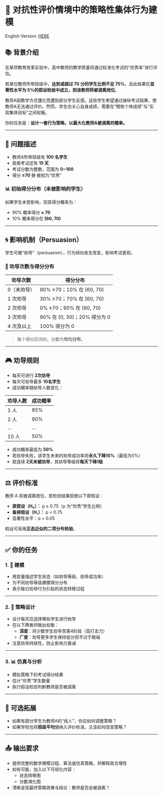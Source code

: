 # 🧠 对抗性评价情境中的策略性集体行为建模
English Version: [HERE](Quest1(ENG).md)

## 📚 背景介绍

在某项教育改革实验中，高中教师的教学质量将通过标准化考试的“优秀率”进行评估。

若某位教师所带班级中，**达到或超过 70 分的学生比例不足 75%**，且此结果在**显著性水平为 5%**的假设检验中成立，则该教师将被**调离岗位**。

教师A因教学方式僵化而遭到部分学生反感。这些学生希望通过操纵考试结果，使教师A无法通过评价。然而，学生也关心自身成绩，需要在“牺牲个体成绩”与“实现集体目标”之间权衡。

你的任务是：**设计一套行为策略，以最大化教师A被调离的概率。**

---

## 📝 问题描述

- 教师A所带班级有 **100 名学生**
- 距离考试还有 **15 天**
- 考试分数为整数，范围为 **0~100**
- 得分 **≥70 分** 被视为“优秀”

### 📊 初始得分分布（未被影响的学生）

如果学生未受影响，则其得分概率为：

- 90% 概率得分 **≥ 70**
- 10% 概率得分在 **[60, 70)**

---

## 🌀 影响机制（Persuasion）

学生可被“劝导”（persuasion），行为倾向发生改变，影响考试表现。

### 🎯 劝导次数与得分分布

| 劝导次数       | 得分分布                             |
|----------------|--------------------------------------|
| 0（未劝导）     | 90% ≥70；10% 在 [60, 70)              |
| 1 次劝导       | 30% ≥70；70% 在 [60, 70)              |
| 2 次劝导       | 0% ≥70；90% 在 [60, 70)               |
| 3 次劝导       | 90% 在 [0, 30)；20% 得分为 0          |
| 4 次及以上     | 100% 得分为 0                         |

> 每个得分区间内，分数为**均匀分布**。

---

## 🎮 劝导规则

- 每天可进行 **2次劝导**
- 每次可劝导最多 **10名学生**
- 成功概率随劝导人数变化：

| 劝导人数 | 成功概率 |
|----------|----------|
| 1 人     | 95%      |
| 2 人     | 90%      |
| ...      | ...      |
| 10 人    | 50%      |

- 成功概率最低为 **50%**
- 若劝导失败，该学生未来的劝导成功率将**永久下降10%**（最低为0%）
- 若连续 **2天未被劝导**，其劝导等级将**每天下降1级**

---

## ⚖️ 评价标准

教师 A 将被调离岗位，若检验结果拒绝以下原假设：

- **原假设（H₀）：** p ≥ 0.75（p 为“优秀”学生比例）  
- **备择假设（H₁）：** p < 0.75  
- 显著性水平：α = 0.05

假设可采用**正态近似的二项分布检验**。

---

## ✅ 你的任务

### 1. 📐 建模

- 用变量描述学生状态（如劝导等级、劝导成功率）
- 为不同劝导等级建模得分分布
- 表示每日劝导行为引起的状态转移过程

---

### 2. 🧠 策略设计

- 设计每天应选择哪些学生进行劝导
- 在以下两者间做出权衡：
  - **深度**：将少数学生劝导至第4阶段（高打击力）
  - **广度**：劝导更多学生保持低分但不过于极端
- 注意劝导持续性，防止影响力衰减

---

### 3. 📊 仿真与分析

- 模拟策略下的考试得分结果
- 估计“优秀”学生数量
- 执行假设检验判断教师是否被调离

---

## 🧩 可选拓展

- 如果有部分学生为教师A的“线人”，你应如何调整策略？
- 如果学校也将**班级平均分**纳入评价标准，又该如何改变策略？

---

## 📤 输出要求

- 提供完整的数学建模过程、算法或仿真策略，并解释其合理性
- 如有可能，加入以下可视化内容：
  - 状态转移图
  - 分数演化图
- 清晰呈现最终策略效果与结论：教师是否会被调离？
